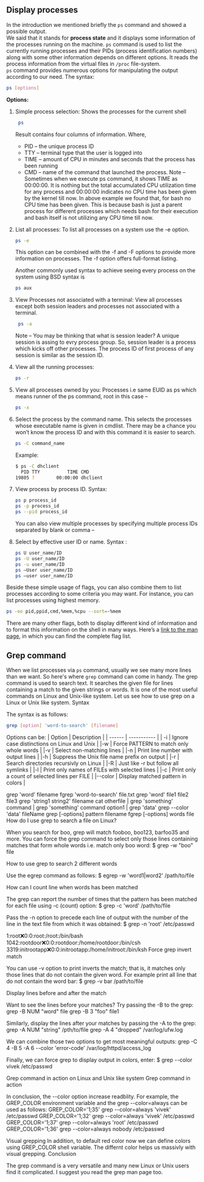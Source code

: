 ## Display processes

In the introduction we mentioned briefly the ``ps`` command and showed a possible output. <br>
We said that it stands for **process state** and it displays some information of the processes running on the machine.
``ps`` command is used to list the currently running processes and their PIDs (process identification numbers) along with 
some other information depends on different options. It reads the process information from the virtual files in ``/proc`` file-system.<br>
``ps`` command provides numerous options for manipulating the output according to our need. The syntax:

```bash
ps [options]
```

**Options:**

1. Simple process selection: Shows the processes for the current shell
      ```bash
       ps
      ```
      Result contains four columns of information.
      Where,
      * PID – the unique process ID
      * TTY – terminal type that the user is logged into
      * TIME – amount of CPU in minutes and seconds that the process has been running
      * CMD – name of the command that launched the process.
      Note – Sometimes when we execute ps command, it shows TIME as 00:00:00. It is nothing but the total accumulated CPU utilization time for any process and 00:00:00 indicates no CPU time has been given by the kernel till now. In above example we found that, for bash no CPU time has been given. This is because bash is just a parent process for different processes which needs bash for their execution and bash itself is not utilizing any CPU time till now.

2. List all processes: To list all processes on a system use the -e option.
    ```bash
    ps -e
    ```
    This option can be combined with the -f and -F options to provide more information on processes. The -f option offers full-format listing.

    Another commonly used syntax to achieve seeing every process on the system using BSD syntax is 
    ```bash
    ps aux
   ```
    
3. View Processes not associated with a terminal: View all processes except both session leaders and processes not associated with a terminal.
   ```bash
    ps -a
   ```
   Note – You may be thinking that what is session leader? A unique session is assing to evry process group. So, session leader is a process which kicks off other processes. The process ID of first process of any session is similar as the session ID.

4. View all the running processes:
    ```bash
    ps -r
    ```
5. View all processes owned by you: Processes i.e same EUID as ps which means runner of the ps command, root in this case –
    ```bash
    ps -x
    ```

6. Select the process by the command name. This selects the processes whose executable name is given in cmdlist.
There may be a chance you won’t know the process ID and with this command it is easier to search.
    ```bash
    ps -C command_name
    ```

    Example:
    ```bash
    $ ps -C dhclient
      PID TTY          TIME CMD
    19805 ?        00:00:00 dhclient
    ```
7. View process by process ID.
    Syntax:
    ```bash
    ps p process_id
    ps -p process_id
    ps --pid process_id
    ```
    You can also view multiple processes by specifying multiple process IDs separated by blank or comma –

8. Select by effective user ID or name.
    Syntax :
    ```bash
    ps U user_name/ID
    ps -U user_name/ID
    ps -u user_name/ID
    ps –User user_name/ID
    ps –user user_name/ID
    ```
Beside these simple usage of flags, you can also combine them to list processes according to some criteria you may want.
For instance, you can list processes using highest memory.
```bash
ps -eo pid,ppid,cmd,%mem,%cpu --sort=-%mem
```

There are many other flags, both to display different kind of information and to format this information on the shell in many ways.
Here’s a [link to the man page](http://man7.org/linux/man-pages/man1/ps.1.html), in which you can find the complete flag list.

 

## Grep command

When we list processes via `ps` command, usually we see many more lines than we want. So here's where ``grep`` command can come in handy.
The grep command is used to search text. It searches the given file for lines containing a match to the given strings or words. It is one of the most useful commands on Linux and Unix-like system. Let us see how to use grep on a Linux or Unix like system.
Syntax

The syntax is as follows:
```bash
grep [option] 'word-to-search' [filename]
```
Options can be:
| Option | Description |
| ------ | ----------- |
| -i | Ignore case distinctions on Linux and Unix |
|-w	| Force PATTERN to match only whole words |
|-v	| Select non-matching lines |
|-n	| Print line number with output lines |
|-h	| Suppress the Unix file name prefix on output |
|-r	| Search directories recursivly on Linux |
|-R	| Just like -r but follow all symlinks |
|-l	| Print only names of FILEs with selected lines |
|-c	| Print only a count of selected lines per FILE |
|--color | Display matched pattern in colors |

grep 'word' filename
fgrep 'word-to-search' file.txt
grep 'word' file1 file2 file3
grep 'string1 string2'  filename
cat otherfile | grep 'something'
command | grep 'something'
command option1 | grep 'data'
grep --color 'data' fileName
grep [-options] pattern filename
fgrep [-options] words file
How do I use grep to search a file on Linux?



When you search for boo, grep will match fooboo, boo123, barfoo35 and more. You can force the grep command to select only those lines containing matches that form whole words i.e. match only boo word:
$ grep -w "boo" file

How to use grep to search 2 different words

Use the egrep command as follows:
$ egrep -w 'word1|word2' /path/to/file

How can I count line when words has been matched

The grep can report the number of times that the pattern has been matched for each file using -c (count) option:
$ grep -c 'word' /path/to/file

Pass the -n option to precede each line of output with the number of the line in the text file from which it was obtained:
$ grep -n 'root' /etc/passwd

1:root:x:0:0:root:/root:/bin/bash
1042:rootdoor:x:0:0:rootdoor:/home/rootdoor:/bin/csh
3319:initrootapp:x:0:0:initrootapp:/home/initroot:/bin/ksh
Force grep invert match

You can use -v option to print inverts the match; that is, it matches only those lines that do not contain the given word. For example print all line that do not contain the word bar:
$ grep -v bar /path/to/file

Display lines before and after the match

Want to see the lines before your matches? Try passing the -B to the grep:
grep -B NUM "word" file
grep -B 3 "foo" file1

Similarly, display the lines after your matches by passing the -A to the grep:
grep -A NUM "string" /pth/to/file
grep -A 4 "dropped" /var/log/ufw.log

We can combine those two options to get most meaningful outputs:
grep -C 4 -B 5 -A 6 --color 'error-code' /var/log/httpd/access_log



Finally, we can force grep to display output in colors, enter:
$ grep --color vivek /etc/passwd

Grep command in action on Linux and Unix like system
Grep command in action

In conclusion, the --color option increase readblity. For example, the GREP_COLOR environment variable and the grep --color=always can be used as follows:
GREP_COLOR='1;35' grep --color=always 'vivek' /etc/passwd
GREP_COLOR='1;32' grep --color=always 'vivek' /etc/passwd
GREP_COLOR='1;37' grep --color=always 'root' /etc/passwd
GREP_COLOR='1;36' grep --color=always nobody /etc/passwd

Visual grepping
In addition, to default red color now we can define colors using GREP_COLOR shell variable. The differnt color helps us massivly with visual grepping.
Conclusion

The grep command is a very versatile and many new Linux or Unix users find it complicated.
I suggest you read the grep man page too.


